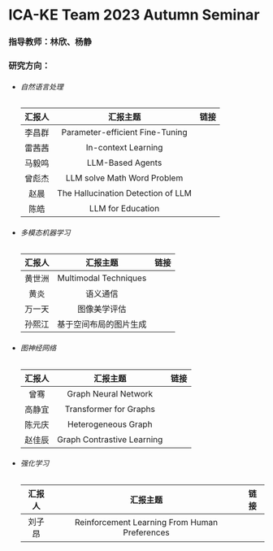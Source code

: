 # ICA-KE Team 2023 Autumn Seminar

### 指导教师：林欣、杨静

### 研究方向：

* ###### 自然语言处理

  |汇报人|汇报主题|链接|
  | :--------: | :----------------------------------: | ------|
  |李昌群|Parameter-efficient Fine-Tuning||
  |雷茜茜|In-context Learning||
  |马毅鸣|LLM-Based Agents||
  |曾彪杰|LLM solve Math Word Problem||
  |赵晨|The Hallucination Detection of LLM||
  |陈皓|LLM for Education||
  
* ###### 多模态机器学习

  |汇报人|汇报主题|链接|
  | :--------: | :----------------------: | ------|
  |黄世洲|Multimodal Techniques||
  |黄炎|语义通信||
  |万一天|图像美学评估||
  |孙熙江|基于空间布局的图片生成||
  
* ###### 图神经网络

  |汇报人|汇报主题|链接|
  | :------: | :--------------------------: | ------|
  |曾骞|Graph Neural Network||
  |高静宜|Transformer for Graphs||
  |陈元庆|Heterogeneous Graph||
  |赵佳辰|Graph Contrastive Learning||
  
* ###### 强化学习

  |汇报人|汇报主题|链接|
  | :------: | :---------------------------------------------: | ------|
  |刘子昂|Reinforcement Learning From Human Preferences||

‍
